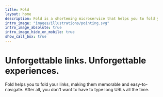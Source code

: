 ```yaml
---
title: Fold
layout: home
description: Fold is a shortening microservice that helps you to fold your links.
intro_image: "images/illustrations/pointing.svg"
intro_image_absolute: true
intro_image_hide_on_mobile: true
show_call_box: true
---
```


# Unforgettable links. Unforgettable experiences.

Fold helps you to fold your links, making them memorable and easy-to-navigate. After all, you don't want to have to type long URLs all the time.
